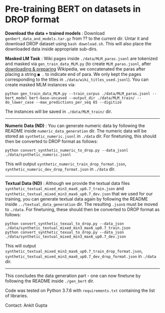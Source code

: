 # Pre-training BERT on datasets in DROP format

**Download the data + trained models** : Download `genbert_data_and_models.tar.gz` from ?? to the current dir. Untar it and download DROP dataset using `bash download.sh`. This will also place the downloaded data inside appropriate sub-dirs.

**Masked LM Task** : Wiki pages inside `./data/MLM_paras.jsonl` are tokenized and masked via `gen_train_data_MLM.py` (to create `MLM_paras.jsonl`, after [downloading & preparing](https://hotpotqa.github.io/wiki-readme.html) Wikipedia, we concatenated the paras after placing a string `■ .` to indicate end of para. We only kept the pages corresponding to the titles in `./data/wiki_titles_used.jsonl`). You can create masked MLM instances via:
```
python gen_train_data_MLM.py --train_corpus ./data/MLM_paras.jsonl --bert_model bert-base-uncased --output_dir ./data/MLM_train/ --do_lower_case --max_predictions_per_seq 65 --digitize
```
The instances will be saved in `./data/MLM_train/` dir. 

---

**Numeric Data (ND)** :  You can generate numeric data by following the README inside `numeric_data_generation` dir. The numeric data will be stored as `synthetic_numeric.jsonl` in `./data` dir. For finetuning, this should then be converted to DROP format as follows:
```
python convert_synthetic_numeric_to_drop.py --data_jsonl ./data/synthetic_numeric.jsonl
```
This will output `synthetic_numeric_train_drop_format.json`, `synthetic_numeric_dev_drop_format.json` in `./data` dir.

---

**Textual Data (ND)** :  Although we provide the textual data files `synthetic_textual_mixed_min3_max6_up0.7_train.json` and `synthetic_textual_mixed_min3_max6_up0.7_dev.json` that we used for our training, you can generate textual data again by following the README inside `../textual_data_generation` dir. The resulting `.json`s must be moved to `./data`. For finetuning, these should then be converted to DROP format as follows:
```
python convert_synthetic_texual_to_drop.py --data_json ./data/synthetic_textual_mixed_min3_max6_up0.7_train.json
python convert_synthetic_texual_to_drop.py --data_json ./data/synthetic_textual_mixed_min3_max6_up0.7_dev.json
```
This will output `synthetic_textual_mixed_min3_max6_up0.7_train_drop_format.json`, `synthetic_textual_mixed_min3_max6_up0.7_dev_drop_format.json` in `./data` dir.

---

This concludes the data generation part - one can now finetune by following the README inside `./gen_bert` dir.  

Code was tested on Python 3.7.6 with `requirements.txt` containing the list of libraries.   

Contact: Ankit Gupta